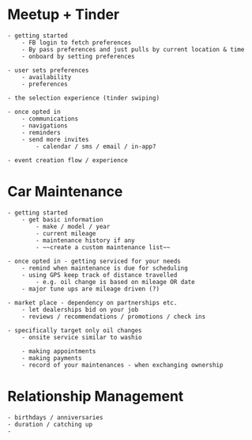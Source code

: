 # Meetup + Tinder

	- getting started
		- FB login to fetch preferences
		- By pass preferences and just pulls by current location & time
		- onboard by setting preferences

	- user sets preferences
		- availability
		- preferences

	- the selection experience (tinder swiping)	

	- once opted in
		- communications
		- navigations
		- reminders
		- send more invites
			- calendar / sms / email / in-app?

	- event creation flow / experience


# Car Maintenance

	- getting started
		- get basic information
			- make / model / year
			- current mileage
			- maintenance history if any
			- ~~create a custom maintenance list~~

	- once opted in - getting serviced for your needs
		- remind when maintenance is due for scheduling
		- using GPS keep track of distance travelled
			- e.g. oil change is based on mileage OR date
		- major tune ups are mileage driven (?)

	- market place - dependency on partnerships etc.
		- let dealerships bid on your job
		- reviews / recommendations / promotions / check ins

	- specifically target only oil changes
		- onsite service similar to washio

		- making appointments
		- making payments
		- record of your maintenances - when exchanging ownership


# Relationship Management

	- birthdays / anniversaries
	- duration / catching up
	- 